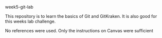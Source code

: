 week5-git-lab

This repository is to learn the basics of Git and GitKraken.
It is also good for this weeks lab challenge.

No references were used. Only the instructions on Canvas were sufficient